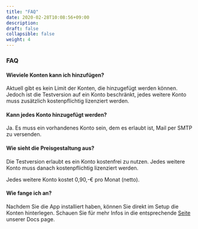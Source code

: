 ```yaml
---
title: "FAQ"
date: 2020-02-28T10:08:56+09:00
description: 
draft: false
collapsible: false
weight: 4
---
```

### FAQ

#### Wieviele Konten kann ich hinzufügen?

Aktuell gibt es kein Limit der Konten, die hinzugefügt werden können. Jedoch ist die Testversion auf ein Konto beschränkt, jedes weitere Konto muss zusätzlich kostenpflichtig lizenziert werden.

#### Kann jedes Konto hinzugefügt werden?

Ja. Es muss ein vorhandenes Konto sein, dem es erlaubt ist, Mail per SMTP zu versenden.

#### Wie sieht die Preisgestaltung aus?

Die Testversion erlaubt es ein Konto kostenfrei zu nutzen. Jedes weitere Konto muss danach kostenpflichtig lizenziert werden.

Jedes weitere Konto kostet 0,90,-€ pro Monat (netto).

#### Wie fange ich an?

Nachdem Sie die App installiert haben, können Sie direkt im Setup die Konten hinterlegen. Schauen Sie für mehr Infos in die entsprechende [Seite](/en-us/apps/mail-sender-plus/first-steps/setup/priority-system/) unserer Docs page.